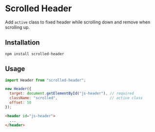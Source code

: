 # Scrolled Header

Add `active` class to fixed header while scrolling down and remove when scrolling up.

## Installation

`npm install scrolled-header`

## Usage

```javascript
import Header from "scrolled-header";

new Header({
  target: document.getElementById("js-header"), // required
  className: "scrolled",                        // active class
  offset: 50
});
```
```html
<header id="js-header">
  ...
</header>
```
